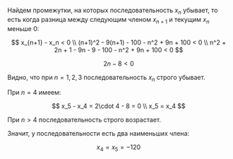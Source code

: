 Найдем промежутки, на которых последовательность $x_n$ убывает, то есть когда разница между следующим членом $x_{n+1}$ и текущим $x_n$ меньше $0$:

$$ x_{n+1} - x_n < 0 \\ (n+1)^2 - 9(n+1) - 100 - n^2 + 9n + 100 < 0 \\ n^2 + 2n + 1 - 9n - 9 - 100 - n^2 + 9n + 100 < 0 $$

$$ 2n - 8 < 0 $$

Видно, что при $n=1,2,3$ последовательность $x_n$ строго убывает. 

При $n=4$ имеем:

$$ x_5 - x_4 = 2\cdot 4 - 8 = 0 \\ x_5 = x_4 $$

При $n > 4$ последовательность строго возрастает.

Значит, у последовательности есть два наименьших члена:

$$ x_4 = x_5 = -120 $$